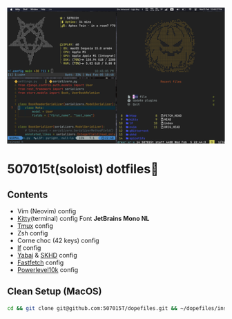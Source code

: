 ![MacOS Setup=)](.README-photos/Setup.png)
# 507015t(soloist) dotfiles🎃
## Contents
- Vim (Neovim) config
- [Kitty](https://sw.kovidgoyal.net/kitty/)(terminal) config
	Font **JetBrains Mono NL**
- [Tmux](https://github.com/tmux/tmux) config
- Zsh config
- Corne choc (42 keys) config
- [lf](https://github.com/gokcehan/lf) config
- [Yabai](https://github.com/koekeishiya/yabai) & [SKHD](https://github.com/koekeishiya/skhd) config
- [Fastfetch](https://github.com/fastfetch-cli/fastfetch) config 
- [Powerlevel10k](https://github.com/romkatv/powerlevel10k) config
## Clean Setup (MacOS)
```bash
cd && git clone git@github.com:507015T/dopefiles.git && ~/dopefiles/install.sh
```

